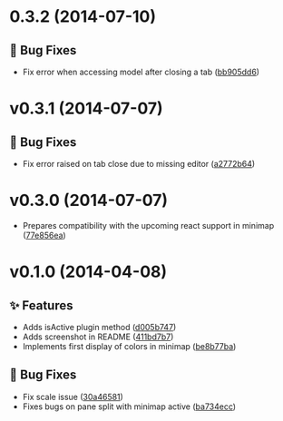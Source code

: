 <a name="0.3.2"></a>
# 0.3.2 (2014-07-10)

## :bug: Bug Fixes

- Fix error when accessing model after closing a tab ([bb905dd6](https://github.com/abe33/minimap-color-highlight/commit/bb905dd6f864bdc64c5d4f0f79fb58f1f039a00b))

<a name="v0.3.1"></a>
# v0.3.1 (2014-07-07)

## :bug: Bug Fixes

- Fix error raised on tab close due to missing editor ([a2772b64](https://github.com/abe33/minimap-color-highlight/commit/a2772b64ddf8c4494ff0c72e8c8f732be0e5a028))

<a name="v0.3.0"></a>
# v0.3.0 (2014-07-07)

- Prepares compatibility with the upcoming react support in minimap ([77e856ea](https://github.com/abe33/minimap-color-highlight/commit/77e856ea9d8b7cbcc048508585351e0c00de1782))

<a name="v0.1.0"></a>
# v0.1.0 (2014-04-08)

## :sparkles: Features

- Adds isActive plugin method ([d005b747](https://github.com/abe33/minimap-color-highlight/commit/d005b747fed9ede1537e705e1f0df6e75494a673))
- Adds screenshot in README ([411bd7b7](https://github.com/abe33/minimap-color-highlight/commit/411bd7b7a9628a6e4882bcff5d920705ee8168cb))
- Implements first display of colors in minimap ([be8b77ba](https://github.com/abe33/minimap-color-highlight/commit/be8b77baa93d1df1ae48867459b7324e9e032cf8))

## :bug: Bug Fixes

- Fix scale issue ([30a46581](https://github.com/abe33/minimap-color-highlight/commit/30a46581806b7bd63b85ecf468aab67c2ca70dfb))
- Fixes bugs on pane split with minimap active ([ba734ecc](https://github.com/abe33/minimap-color-highlight/commit/ba734ecc9f509a7c7270a420b21f8549d78678d2))

